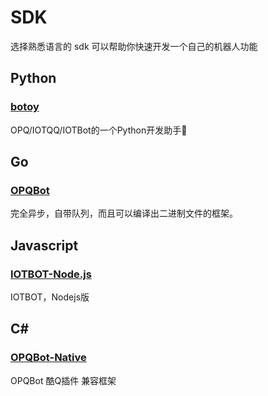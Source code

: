 
# SDK

选择熟悉语言的 sdk 可以帮助你快速开发一个自己的机器人功能

## Python

### [botoy](https://github.com/opq-osc/botoy)

OPQ/IOTQQ/IOTBot的一个Python开发助手🐌

## Go

### [OPQBot](https://github.com/opq-osc/OPQBot)

完全异步，自带队列，而且可以编译出二进制文件的框架。

## Javascript

### [IOTBOT-Node.js](https://github.com/opq-osc/IOTBOT-Node.js)

IOTBOT，Nodejs版

## C#

### [OPQBot-Native](https://github.com/opq-osc/OPQBot-Native)

OPQBot 酷Q插件 兼容框架